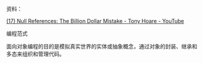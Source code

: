 
资料：

[(17) Null References: The Billion Dollar Mistake - Tony Hoare - YouTube](https://www.youtube.com/watch?v=ybrQvs4x0Ps)


编程范式

面向对象编程的目的是模拟真实世界的实体或抽象概念，通过对象的封装、继承和多态来组织和管理代码。